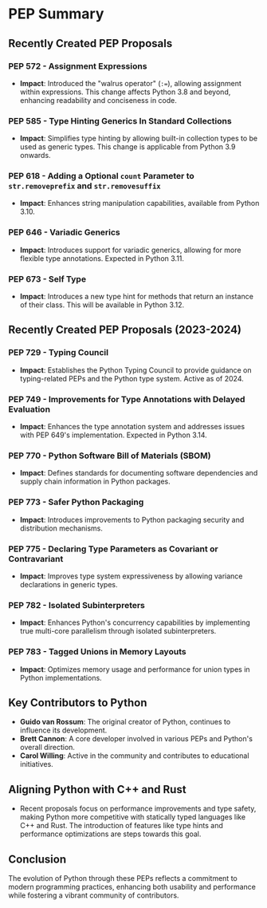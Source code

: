 # PEP Summary

## Recently Created PEP Proposals

### PEP 572 - Assignment Expressions
- **Impact**: Introduced the "walrus operator" (`:=`), allowing assignment within expressions. This change affects Python 3.8 and beyond, enhancing readability and conciseness in code.

### PEP 585 - Type Hinting Generics In Standard Collections
- **Impact**: Simplifies type hinting by allowing built-in collection types to be used as generic types. This change is applicable from Python 3.9 onwards.

### PEP 618 - Adding a Optional `count` Parameter to `str.removeprefix` and `str.removesuffix`
- **Impact**: Enhances string manipulation capabilities, available from Python 3.10.

### PEP 646 - Variadic Generics
- **Impact**: Introduces support for variadic generics, allowing for more flexible type annotations. Expected in Python 3.11.

### PEP 673 - Self Type
- **Impact**: Introduces a new type hint for methods that return an instance of their class. This will be available in Python 3.12.

## Recently Created PEP Proposals (2023-2024)

### PEP 729 - Typing Council
- **Impact**: Establishes the Python Typing Council to provide guidance on typing-related PEPs and the Python type system. Active as of 2024.

### PEP 749 - Improvements for Type Annotations with Delayed Evaluation
- **Impact**: Enhances the type annotation system and addresses issues with PEP 649's implementation. Expected in Python 3.14.

### PEP 770 - Python Software Bill of Materials (SBOM)
- **Impact**: Defines standards for documenting software dependencies and supply chain information in Python packages.

### PEP 773 - Safer Python Packaging
- **Impact**: Introduces improvements to Python packaging security and distribution mechanisms.

### PEP 775 - Declaring Type Parameters as Covariant or Contravariant
- **Impact**: Improves type system expressiveness by allowing variance declarations in generic types.

### PEP 782 - Isolated Subinterpreters
- **Impact**: Enhances Python's concurrency capabilities by implementing true multi-core parallelism through isolated subinterpreters.

### PEP 783 - Tagged Unions in Memory Layouts
- **Impact**: Optimizes memory usage and performance for union types in Python implementations.

## Key Contributors to Python
- **Guido van Rossum**: The original creator of Python, continues to influence its development.
- **Brett Cannon**: A core developer involved in various PEPs and Python's overall direction.
- **Carol Willing**: Active in the community and contributes to educational initiatives.

## Aligning Python with C++ and Rust
- Recent proposals focus on performance improvements and type safety, making Python more competitive with statically typed languages like C++ and Rust. The introduction of features like type hints and performance optimizations are steps towards this goal.

## Conclusion
The evolution of Python through these PEPs reflects a commitment to modern programming practices, enhancing both usability and performance while fostering a vibrant community of contributors.